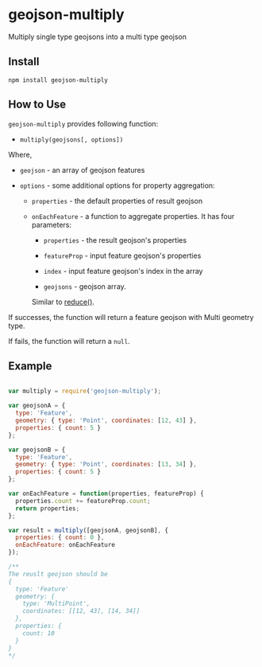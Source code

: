 
# geojson-multiply

Multiply single type geojsons into a multi type geojson

## Install

```
npm install geojson-multiply
```

## How to Use

`geojson-multiply` provides following function:

* `multiply(geojsons[, options])`

Where,

* `geojson` - an array of geojson features

* `options` - some additional options for property aggregation:

  * `properties` - the default properties of result geojson

  * `onEachFeature` - a function to aggregate properties. It has four parameters:

    * `properties` - the result geojson's properties

    * `featureProp` - input feature geojson's properties

    * `index` - input feature geojson's index in the array

    * `geojsons` - geojson array.

    Similar to [reduce()](https://developer.mozilla.org/en-US/docs/Web/JavaScript/Reference/Global_Objects/Array/Reduce).

If successes, the function will return a feature geojson with Multi geometry type.

If fails, the function will return a `null`.

## Example

``` javascript

var multiply = require('geojson-multiply');

var geojsonA = {
  type: 'Feature',
  geometry: { type: 'Point', coordinates: [12, 43] },
  properties: { count: 5 }
};

var geojsonB = {
  type: 'Feature',
  geometry: { type: 'Point', coordinates: [13, 34] },
  properties: { count: 5 }
};

var onEachFeature = function(properties, featureProp) {
  properties.count += featureProp.count;
  return properties;
};

var result = multiply([geojsonA, geojsonB], {
  properties: { count: 0 },
  onEachFeature: onEachFeature
});

/**
The reuslt geojson should be
{
  type: 'Feature'
  geometry: {
    type: 'MultiPoint',
    coordinates: [[12, 43], [14, 34]]
  },
  properties: {
    count: 10
  }
}
*/

```
